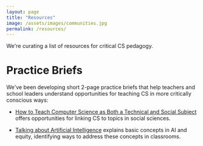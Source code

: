 ```yaml
---
layout: page
title: "Resources"
image: /assets/images/communities.jpg
permalink: /resources/
---
```


We're curating a list of resources for critical CS pedagogy.

# Practice Briefs

We've been developing short 2-page practice briefs that help teachers and school leaders understand opportunities for teaching CS in more critically conscious ways:

* [How to Teach Computer Science as Both a Technical and Social Subject](/assets/documents/TeachingCSTechnicallyAndSocially.pdf) offers opportunities for linking CS to topics in social sciences.

* [Talking about Artificial Intelligence](assets/documents/TalkingAboutArtificialIntelligence.pdf) explains basic concepts in AI and equity, identifying ways to address these concepts in classrooms.